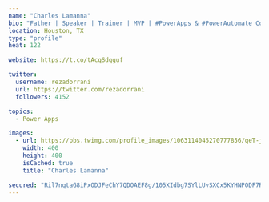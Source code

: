 ```yaml
---
name: "Charles Lamanna"
bio: "Father | Speaker | Trainer | MVP | #PowerApps & #PowerAutomate Community Super User | YouTuber Right-pointing triangle http://youtube.com/c/rezadorrani | Learn - Share - Clockwise rightwards and leftwards open circle arrows"
location: Houston, TX
type: "profile"
heat: 122

website: https://t.co/tAcqSdqguf

twitter:
  username: rezadorrani
  url: https://twitter.com/rezadorrani
  followers: 4152

topics:
  - Power Apps

images:
  - url: https://pbs.twimg.com/profile_images/1063114045270777856/qeT-jpWr_400x400.jpg
    width: 400
    height: 400
    isCached: true
    title: "Charles Lamanna"

secured: "Ril7nqtaG8iPxODJFeChY7QDOAEF8g/105XIdbg7SYlLUvSXCx5KYHNPODF7RUImvOVOiYq78adEpnMJcxvIOZK+U2JwgPtTli2RdcP2IPSP32KO66p7LyM5v5UKwHrwwEFHwssThe1I8qInhqyL2qaP5DYgeF50vIrtIfGrUmHV1yhdGq3HF0PJd1ANu7HTsGMm2aoGLkPEb8JLnKwIQe+B+KmAZc/NLOJ+RNex1Ddb3JeJtGi5B1ElUspzeCG/r4sDBc7ojzFGuQCezYJ9dBGUZBVIPCZANBvHzz7aGtSyyKBprFIUn6PYjFp0EuaNm9X+0Om13CmPnsEA8UAoIAmudHg5QDZHNwwEYNxK6BMIOMyqv6PYB3iYm52AWTSOmpH92l6AR0p0HCFpJMDZXZcEeyW0mNaAJXtP82V62Q0=;6JdmBX9osZfH1J+PTxwxsQ=="
---
```


